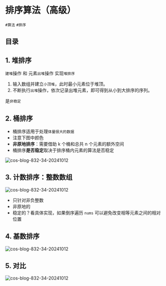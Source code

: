 
# 排序算法（高级）

`#算法` `#排序`  


## 目录
<!-- toc -->
 ## 1. 堆排序 

`建堆`操作 和 元素`出堆`操作  实现`堆排序`
1. 输入数组并建立`小顶堆`，此时最小元素位于堆顶。
2. 不断执行`出堆`操作，依次记录出堆元素，即可得到从小到大排序的序列。

是`非稳定`


## 2. 桶排序

- 桶排序适用于处理`体量很大的数据`
- 注意下图中颜色
- **非原地排序**：需要借助 k 个桶和总共 n 个元素的额外空间
- 桶排序**是否稳定**取决于排序桶内元素的算法是否稳定

![cos-blog-832-34-20241012](https://blog-1310531898.cos.ap-beijing.myqcloud.com/832-34-20241012/Pasted%20image%2020240928113826.png)

## 3. 计数排序：整数数组

![cos-blog-832-34-20241012](https://blog-1310531898.cos.ap-beijing.myqcloud.com/832-34-20241012/Pasted%20image%2020240928114041.png)

- 只针对非负整数
- 非原地的
- 稳定的？看具体实现，如果倒序遍历 `nums` 可以避免改变相等元素之间的相对位置

## 4. 基数排序

![cos-blog-832-34-20241012](https://blog-1310531898.cos.ap-beijing.myqcloud.com/832-34-20241012/Pasted%20image%2020240928121628.png)

## 5. 对比

![cos-blog-832-34-20241012](https://blog-1310531898.cos.ap-beijing.myqcloud.com/832-34-20241012/Pasted%20image%2020240928121734.png)
